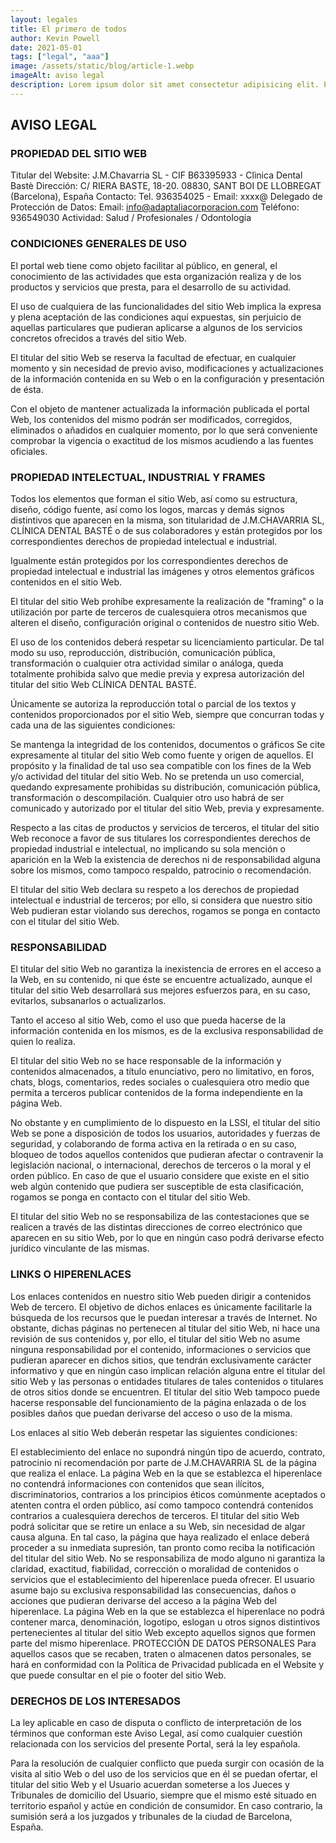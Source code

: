 ```yaml
---
layout: legales
title: El primero de todos
author: Kevin Powell
date: 2021-05-01
tags: ["legal", "aaa"]
image: /assets/static/blog/article-1.webp
imageAlt: aviso legal
description: Lorem ipsum dolor sit amet consectetur adipisicing elit. Perferendis accusantium sit illo neque rem omnis quaerat, nam similique vitae delectus ad magni vel quo maxime, magnam placeat. Reprehenderit, distinctio aliquam?
---
```


## AVISO LEGAL

### PROPIEDAD DEL SITIO WEB
Titular del Website: J.M.Chavarria SL - CIF B63395933 - Clìnica Dental Bastè
Dirección: C/ RIERA BASTE, 18-20. 08830, SANT BOI DE LLOBREGAT (Barcelona), España
Contacto: Tel. 936354025 - Email: xxxx@
Delegado de Protección de Datos:
Email: info@adaptaliacorporacion.com
Teléfono: 936549030
Actividad: Salud / Profesionales / Odontología

### CONDICIONES GENERALES DE USO
El portal web tiene como objeto facilitar al público, en general, el conocimiento de las actividades que esta organización realiza y de los productos y servicios que presta, para el desarrollo de su actividad.

El uso de cualquiera de las funcionalidades del sitio Web implica la expresa y plena aceptación de las condiciones aquí expuestas, sin perjuicio de aquellas particulares que pudieran aplicarse a algunos de los servicios concretos ofrecidos a través del sitio Web.

El titular del sitio Web se reserva la facultad de efectuar, en cualquier momento y sin necesidad de previo aviso, modificaciones y actualizaciones de la información contenida en su Web o en la configuración y presentación de ésta.

Con el objeto de mantener actualizada la información publicada el portal Web, los contenidos del mismo podrán ser modificados, corregidos, eliminados o añadidos en cualquier momento, por lo que será conveniente comprobar la vigencia o exactitud de los mismos acudiendo a las fuentes oficiales.

### PROPIEDAD INTELECTUAL, INDUSTRIAL Y FRAMES
Todos los elementos que forman el sitio Web, así como su estructura, diseño, código fuente, así como los logos, marcas y demás signos distintivos que aparecen en la misma, son titularidad de J.M.CHAVARRIA SL, CLÍNICA DENTAL BASTÉ o de sus colaboradores y están protegidos por los correspondientes derechos de propiedad intelectual e industrial.

Igualmente están protegidos por los correspondientes derechos de propiedad intelectual e industrial las imágenes y otros elementos gráficos contenidos en el sitio Web.

El titular del sitio Web prohíbe expresamente la realización de "framing" o la utilización por parte de terceros de cualesquiera otros mecanismos que alteren el diseño, configuración original o contenidos de nuestro sitio Web.

El uso de los contenidos deberá respetar su licenciamiento particular. De tal modo su uso, reproducción, distribución, comunicación pública, transformación o cualquier otra actividad similar o análoga, queda totalmente prohibida salvo que medie previa y expresa autorización del titular del sitio Web CLÍNICA DENTAL BASTÉ.

Únicamente se autoriza la reproducción total o parcial de los textos y contenidos proporcionados por el sitio Web, siempre que concurran todas y cada una de las siguientes condiciones:

Se mantenga la integridad de los contenidos, documentos o gráficos
Se cite expresamente al titular del sitio Web como fuente y origen de aquellos.
El propósito y la finalidad de tal uso sea compatible con los fines de la Web y/o actividad del titular del sitio Web.
No se pretenda un uso comercial, quedando expresamente prohibidas su distribución, comunicación pública, transformación o descompilación.
Cualquier otro uso habrá de ser comunicado y autorizado por el titular del sitio Web, previa y expresamente.

Respecto a las citas de productos y servicios de terceros, el titular del sitio Web reconoce a favor de sus titulares los correspondientes derechos de propiedad industrial e intelectual, no implicando su sola mención o aparición en la Web la existencia de derechos ni de responsabilidad alguna sobre los mismos,  como tampoco respaldo, patrocinio o recomendación.

El titular del sitio Web declara su respeto a los derechos de propiedad intelectual e industrial de terceros; por ello, si considera que nuestro sitio Web pudieran estar violando sus derechos, rogamos se ponga en contacto con el titular del sitio Web.

### RESPONSABILIDAD
El titular del sitio Web no garantiza la inexistencia de errores en el acceso a la Web, en su contenido, ni que éste se encuentre actualizado, aunque el titular del sitio Web desarrollará sus mejores esfuerzos para, en su caso, evitarlos, subsanarlos o actualizarlos.

Tanto el acceso al sitio Web, como el uso que pueda hacerse de la información contenida en los mismos, es de la exclusiva responsabilidad de quien lo realiza.

El titular del sitio Web no se hace responsable de la información y contenidos almacenados, a título enunciativo, pero no limitativo, en foros, chats, blogs, comentarios, redes sociales o cualesquiera otro medio que permita a terceros publicar contenidos de la forma independiente en la página Web.

No obstante y en cumplimiento de lo dispuesto en la LSSI, el titular del sitio Web se pone a disposición de todos los usuarios, autoridades y fuerzas de seguridad, y colaborando de forma activa en la retirada o en su caso, bloqueo de todos aquellos contenidos que pudieran afectar o contravenir la legislación nacional, o internacional, derechos de terceros o la moral y el orden público. En caso de que el usuario considere que existe en el sitio web algún contenido que pudiera ser susceptible de esta clasificación, rogamos se ponga en contacto con el titular del sitio Web.

El titular del sitio Web no se responsabiliza de las contestaciones que se realicen a través de las distintas direcciones de correo electrónico que aparecen en su sitio Web, por lo que en ningún caso podrá derivarse efecto jurídico vinculante de las mismas.

### LINKS O HIPERENLACES
Los enlaces contenidos en nuestro sitio Web pueden dirigir a contenidos Web de tercero. El objetivo de dichos enlaces es únicamente facilitarle la búsqueda de los recursos que le puedan interesar a través de Internet. No obstante, dichas páginas no pertenecen al titular del sitio Web, ni hace una revisión de sus contenidos y, por ello, el titular del sitio Web no asume ninguna responsabilidad por el contenido, informaciones o servicios que pudieran aparecer en dichos sitios, que tendrán exclusivamente carácter informativo y que en ningún caso implican relación alguna entre el titular del sitio Web y las personas o entidades titulares de tales contenidos o titulares de otros sitios donde se encuentren. El titular del sitio Web tampoco puede hacerse responsable del funcionamiento de la página enlazada o de los posibles daños que puedan derivarse del acceso o uso de la misma.

Los enlaces al sitio Web deberán respetar las siguientes condiciones:

El establecimiento del enlace no supondrá ningún tipo de acuerdo, contrato, patrocinio ni recomendación por parte de J.M.CHAVARRIA SL de la página que realiza el enlace.
La página Web en la que se establezca el hiperenlace no contendrá informaciones con contenidos que sean ilícitos, discriminatorios, contrarios a los principios éticos comúnmente aceptados o atenten contra el orden público, así como tampoco contendrá contenidos contrarios a cualesquiera derechos de terceros.
El titular del sitio Web podrá solicitar que se retire un enlace a su Web, sin necesidad de algar causa alguna. En tal caso, la página que haya realizado el enlace deberá proceder a su inmediata supresión, tan pronto como reciba la notificación del titular del sitio Web.
No se responsabiliza de modo alguno ni garantiza la claridad, exactitud, fiabilidad, corrección o moralidad de contenidos o servicios que el establecimiento del hiperenlace pueda ofrecer. El usuario asume bajo su exclusiva responsabilidad las consecuencias, daños o acciones que pudieran derivarse del acceso a la página Web del hiperenlace.
La página Web en la que se establezca el hiperenlace no podrá contener marca, denominación, logotipo, eslogan u otros signos distintivos pertenecientes al titular del sitio Web excepto aquellos signos que formen parte del mismo hiperenlace.
PROTECCIÓN DE DATOS PERSONALES
Para aquellos casos que se recaben, traten o almacenen datos personales, se hará en conformidad con la Política de Privacidad publicada en el Website y que puede consultar en el pie o footer del sitio Web.

### DERECHOS DE LOS INTERESADOS
La ley aplicable en caso de disputa o conflicto de interpretación de los términos que conforman este Aviso Legal, así como cualquier cuestión relacionada con los servicios del presente Portal, será la ley española.

Para la resolución de cualquier conflicto que pueda surgir con ocasión de la visita al sitio Web o del uso de los servicios que en él se puedan ofertar, el titular del sitio Web y el Usuario acuerdan someterse a los Jueces y Tribunales de domicilio del Usuario, siempre que el mismo esté situado en territorio español y actúe en condición de consumidor. En caso contrario, la sumisión será a los juzgados y tribunales de la ciudad de Barcelona, España.

